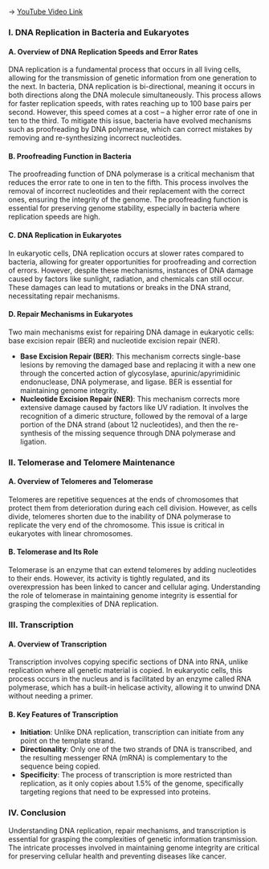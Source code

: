 -> [YouTube Video Link](https://www.youtube.com/watch?v=apP5SWitnyw&list=PLUl4u3cNGP63LmSVIVzy584-ZbjbJ-Y63&index=8&pp=iAQB)

### I. DNA Replication in Bacteria and Eukaryotes
#### A. Overview of DNA Replication Speeds and Error Rates

DNA replication is a fundamental process that occurs in all living cells, allowing for the transmission of genetic information from one generation to the next. In bacteria, DNA replication is bi-directional, meaning it occurs in both directions along the DNA molecule simultaneously. This process allows for faster replication speeds, with rates reaching up to 100 base pairs per second. However, this speed comes at a cost – a higher error rate of one in ten to the third. To mitigate this issue, bacteria have evolved mechanisms such as proofreading by DNA polymerase, which can correct mistakes by removing and re-synthesizing incorrect nucleotides.

#### B. Proofreading Function in Bacteria

The proofreading function of DNA polymerase is a critical mechanism that reduces the error rate to one in ten to the fifth. This process involves the removal of incorrect nucleotides and their replacement with the correct ones, ensuring the integrity of the genome. The proofreading function is essential for preserving genome stability, especially in bacteria where replication speeds are high.

#### C. DNA Replication in Eukaryotes

In eukaryotic cells, DNA replication occurs at slower rates compared to bacteria, allowing for greater opportunities for proofreading and correction of errors. However, despite these mechanisms, instances of DNA damage caused by factors like sunlight, radiation, and chemicals can still occur. These damages can lead to mutations or breaks in the DNA strand, necessitating repair mechanisms.

#### D. Repair Mechanisms in Eukaryotes

Two main mechanisms exist for repairing DNA damage in eukaryotic cells: base excision repair (BER) and nucleotide excision repair (NER).

*   **Base Excision Repair (BER)**: This mechanism corrects single-base lesions by removing the damaged base and replacing it with a new one through the concerted action of glycosylase, apurinic/apyrimidinic endonuclease, DNA polymerase, and ligase. BER is essential for maintaining genome integrity.
*   **Nucleotide Excision Repair (NER)**: This mechanism corrects more extensive damage caused by factors like UV radiation. It involves the recognition of a dimeric structure, followed by the removal of a large portion of the DNA strand (about 12 nucleotides), and then the re-synthesis of the missing sequence through DNA polymerase and ligation.

### II. Telomerase and Telomere Maintenance
#### A. Overview of Telomeres and Telomerase

Telomeres are repetitive sequences at the ends of chromosomes that protect them from deterioration during each cell division. However, as cells divide, telomeres shorten due to the inability of DNA polymerase to replicate the very end of the chromosome. This issue is critical in eukaryotes with linear chromosomes.

#### B. Telomerase and Its Role

Telomerase is an enzyme that can extend telomeres by adding nucleotides to their ends. However, its activity is tightly regulated, and its overexpression has been linked to cancer and cellular aging. Understanding the role of telomerase in maintaining genome integrity is essential for grasping the complexities of DNA replication.

### III. Transcription
#### A. Overview of Transcription

Transcription involves copying specific sections of DNA into RNA, unlike replication where all genetic material is copied. In eukaryotic cells, this process occurs in the nucleus and is facilitated by an enzyme called RNA polymerase, which has a built-in helicase activity, allowing it to unwind DNA without needing a primer.

#### B. Key Features of Transcription

*   **Initiation**: Unlike DNA replication, transcription can initiate from any point on the template strand.
*   **Directionality**: Only one of the two strands of DNA is transcribed, and the resulting messenger RNA (mRNA) is complementary to the sequence being copied.
*   **Specificity**: The process of transcription is more restricted than replication, as it only copies about 1.5% of the genome, specifically targeting regions that need to be expressed into proteins.

### IV. Conclusion

Understanding DNA replication, repair mechanisms, and transcription is essential for grasping the complexities of genetic information transmission. The intricate processes involved in maintaining genome integrity are critical for preserving cellular health and preventing diseases like cancer.